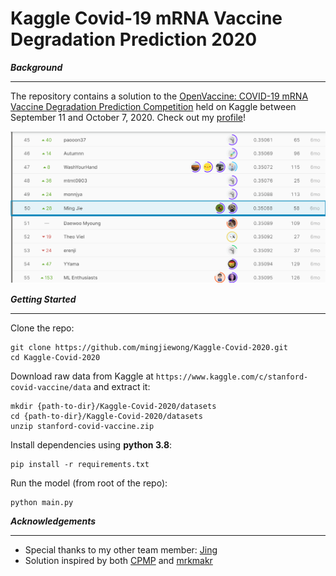 # Kaggle Covid-19 mRNA Vaccine Degradation Prediction 2020
**_Background_**
***
The repository contains a solution to the [OpenVaccine: COVID-19 mRNA Vaccine Degradation Prediction Competition](https://www.kaggle.com/c/stanford-covid-vaccine) held on Kaggle between September 11 and October 7, 2020. Check out my [profile](https://www.kaggle.com/mwong007)!

![image](https://github.com/mingjiewong/Kaggle-Covid-2020/blob/master/Figure1.png)

**_Getting Started_**
***
Clone the repo:
```
git clone https://github.com/mingjiewong/Kaggle-Covid-2020.git
cd Kaggle-Covid-2020
```

Download raw data from Kaggle at ```https://www.kaggle.com/c/stanford-covid-vaccine/data``` and extract it:
```
mkdir {path-to-dir}/Kaggle-Covid-2020/datasets
cd {path-to-dir}/Kaggle-Covid-2020/datasets
unzip stanford-covid-vaccine.zip
```

Install dependencies using **python 3.8**:
```
pip install -r requirements.txt
```

Run the model (from root of the repo):
```
python main.py
```

**_Acknowledgements_**
***
* Special thanks to my other team member: [Jing](https://www.kaggle.com/jinghuiwong)
* Solution inspired by both [CPMP](https://www.kaggle.com/cpmpml/graph-transfomer) and [mrkmakr](https://www.kaggle.com/mrkmakr/covid-ae-pretrain-gnn-attn-cnn)
